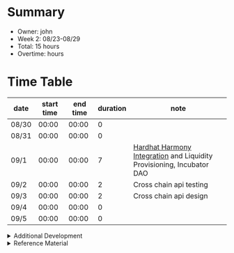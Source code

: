 # Summary
* Owner: john
* Week 2: 08/23-08/29
* Total: 15 hours
* Overtime:  hours

# Time Table
| date  | start time  | end time | duration  |  note |
|---|---|---|---|---|
| 08/30 | 00:00 | 00:00 | 0 | 
| 08/31 | 00:00 | 00:00 | 0 | 
| 09/1  | 00:00 | 00:00 | 7 | [Hardhat Harmony Integration](https://www.npmjs.com/package/@kangafinance/hardhat-etherscan) and Liquidity Provisioning, Incubator DAO  
| 09/2  | 00:00 | 00:00 | 2 | Cross chain api testing
| 09/3  | 00:00 | 00:00 | 2 | Cross chain api design
| 09/4  | 00:00 | 00:00 | 0 | 
| 09/5  | 00:00 | 00:00 | 0 |

<details>
  <summary>Additional Development </summary>

  - 8 hours [Added Liquidity Add and Withrdawal to Kanga API](https://github.com/KangaFinance/kanga-api)
  -  hours [Worked on Kanga AMM Deployment on Harmony Testnet](https://github.com/kangafinance)
  -  hours [Worked on Kanga Finance NPM Packages](https://www.npmjs.com/search?q=%40kangafinance)
  - Total  hours
</details>

<details>
  <summary>Reference Material </summary>
  
  - [Incubator Dao Research Notion](https://www.notion.so/eavenetwork/Harmony-82605083056e4105a68f84f30253b723)
  - [Incubator DAO Research Github](https://github.com/harmony-one-john/incubator-dao)
  - [Kanga Finance Development](https://github.com/KangaFinance)
  - [EAVE Platform Development](https://github.com/EaveNetwork)

</details>
